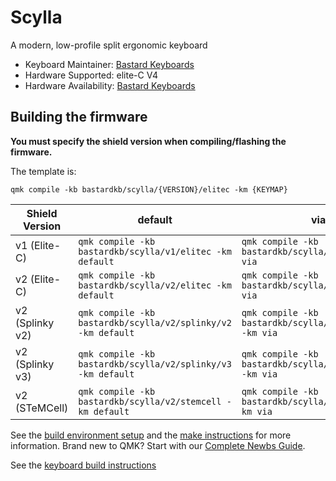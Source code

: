 # Scylla

A modern, low-profile split ergonomic keyboard

-   Keyboard Maintainer: [Bastard Keyboards](https://github.com/Bastardkb/)
-   Hardware Supported: elite-C V4
-   Hardware Availability: [Bastard Keyboards](https://bastardkb.com/)

## Building the firmware

**You must specify the shield version when compiling/flashing the firmware.**

The template is:

```shell
qmk compile -kb bastardkb/scylla/{VERSION}/elitec -km {KEYMAP}
```

| Shield Version  | default                                                      | via                                                      |
| --------------- | ------------------------------------------------------------ | -------------------------------------------------------- |
| v1 (Elite-C)    | `qmk compile -kb bastardkb/scylla/v1/elitec -km default`     | `qmk compile -kb bastardkb/scylla/v1/elitec -km via`     |
| v2 (Elite-C)    | `qmk compile -kb bastardkb/scylla/v2/elitec -km default`     | `qmk compile -kb bastardkb/scylla/v2/elitec -km via`     |
| v2 (Splinky v2) | `qmk compile -kb bastardkb/scylla/v2/splinky/v2 -km default` | `qmk compile -kb bastardkb/scylla/v2/splinky/v2 -km via` |
| v2 (Splinky v3) | `qmk compile -kb bastardkb/scylla/v2/splinky/v3 -km default` | `qmk compile -kb bastardkb/scylla/v2/splinky/v3 -km via` |
| v2 (STeMCell)   | `qmk compile -kb bastardkb/scylla/v2/stemcell -km default`   | `qmk compile -kb bastardkb/scylla/v2/stemcell -km via`   |

See the [build environment setup](https://docs.qmk.fm/#/getting_started_build_tools) and the [make instructions](https://docs.qmk.fm/#/getting_started_make_guide) for more information. Brand new to QMK? Start with our [Complete Newbs Guide](https://docs.qmk.fm/#/newbs).

See the [keyboard build instructions](https://docs.bastardkb.com)
